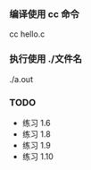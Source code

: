### 编译使用 cc 命令
cc hello.c

### 执行使用 ./文件名
./a.out

### TODO
*  练习 1.6
*  练习 1.8
*  练习 1.9
*  练习 1.10